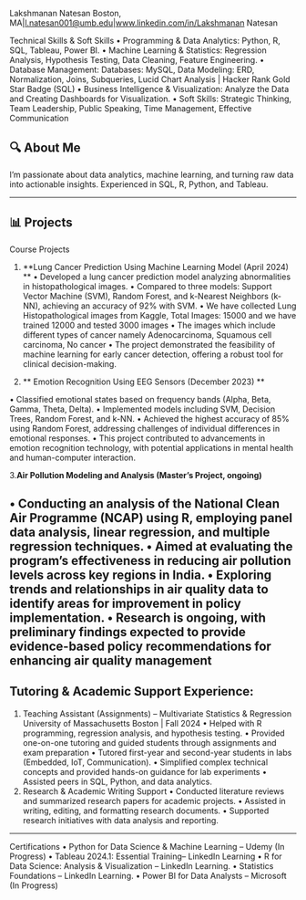 Lakshmanan Natesan 
Boston, MA|l.natesan001@umb.edu|www.linkedin.com/in/Lakshmanan Natesan

Technical Skills & Soft Skills 
• Programming & Data Analytics: Python, R, SQL, Tableau, Power BI. 
• Machine Learning & Statistics: Regression Analysis, Hypothesis Testing, Data Cleaning, 
Feature Engineering. 
• Database Management: Databases: MySQL, Data Modeling: ERD, Normalization, Joins, 
Subqueries, Lucid Chart Analysis | Hacker Rank Gold Star Badge (SQL) 
• Business Intelligence & Visualization: Analyze the Data and Creating Dashboards for 
Visualization. 
• Soft Skills: Strategic Thinking, Team Leadership, Public Speaking, Time Management, 
Effective Communication 

## 🔍 About Me

I’m passionate about data analytics, machine learning, and turning raw data into actionable insights. Experienced in SQL, R, Python, and Tableau.

---

## 📊 Projects
Course Projects 
1. **Lung Cancer Prediction Using Machine Learning Model (April 2024) **
• Developed a lung cancer prediction model analyzing abnormalities in histopathological images. 
• Compared to three models: Support Vector Machine (SVM), Random Forest, and k-Nearest Neighbors (k-NN), achieving 
an accuracy of 92% with SVM. 
• We have collected Lung Histopathological images from Kaggle, Total Images: 15000 and we have trained 12000 and 
tested 3000 images 
• The images which include different types of cancer namely Adenocarcinoma, Squamous cell carcinoma, No cancer 
• The project demonstrated the feasibility of machine learning for early cancer detection, offering a robust tool for clinical 
decision-making.

2. ** Emotion Recognition Using EEG Sensors (December 2023) **

• Classified emotional states based on frequency bands (Alpha, Beta, Gamma, Theta, Delta). 
• Implemented models including SVM, Decision Trees, Random Forest, and k-NN. 
• Achieved the highest accuracy of 85% using Random Forest, addressing challenges of individual differences in emotional 
responses. 
• This project contributed to advancements in emotion recognition technology, with potential applications in mental health 
and human-computer interaction. 

3.**Air Pollution Modeling and Analysis (Master’s Project, ongoing)**

• Conducting an analysis of the National Clean Air Programme (NCAP) using R, employing panel data analysis, linear 
regression, and multiple regression techniques. 
• Aimed at evaluating the program’s effectiveness in reducing air pollution levels across key regions in India. 
• Exploring trends and relationships in air quality data to identify areas for improvement in policy implementation. 
• Research is ongoing, with preliminary findings expected to provide evidence-based policy recommendations for 
enhancing air quality management
---

## Tutoring & Academic Support Experience:  
1. Teaching Assistant (Assignments) – Multivariate Statistics & Regression 
University of Massachusetts Boston | Fall 2024 
• Helped with R programming, regression analysis, and hypothesis testing. 
• Provided one-on-one tutoring and guided students through assignments and exam preparation 
• Tutored first-year and second-year students in labs (Embedded, IoT, Communication). 
• Simplified complex technical concepts and provided hands-on guidance for lab experiments 
• Assisted peers in SQL, Python, and data analytics. 
2. Research & Academic Writing Support 
• Conducted literature reviews and summarized research papers for academic projects. 
• Assisted in writing, editing, and formatting research documents. 
• Supported research initiatives with data analysis and reporting. 
---

Certifications 
• Python for Data Science & Machine Learning – Udemy (In Progress) 
• Tableau 2024.1: Essential Training– LinkedIn Learning 
• R for Data Science: Analysis & Visualization – LinkedIn Learning. 
• Statistics Foundations – LinkedIn Learning. 
• Power BI for Data Analysts – Microsoft (In Progress) 

